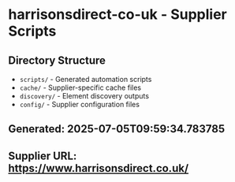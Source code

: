 # harrisonsdirect-co-uk - Supplier Scripts

## Directory Structure
- `scripts/` - Generated automation scripts
- `cache/` - Supplier-specific cache files  
- `discovery/` - Element discovery outputs
- `config/` - Supplier configuration files

## Generated: 2025-07-05T09:59:34.783785
## Supplier URL: https://www.harrisonsdirect.co.uk/
